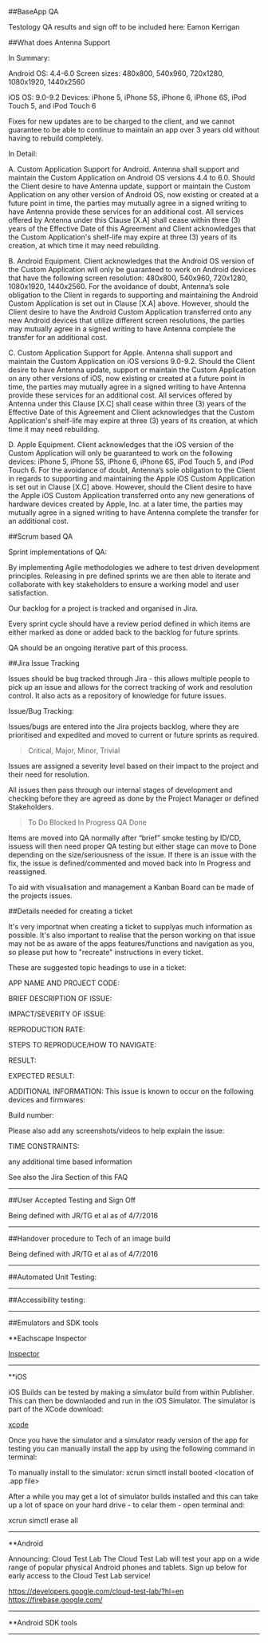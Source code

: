 

##BaseApp QA

Testology QA results and sign off to be included here: Eamon Kerrigan

##What does Antenna Support

In Summary:

Android
OS: 4.4-6.0
Screen sizes: 480x800, 540x960, 720x1280, 1080x1920, 1440x2560

iOS
OS: 9.0-9.2
Devices: iPhone 5, iPhone 5S, iPhone 6, iPhone 6S, iPod Touch 5, and iPod Touch 6

Fixes for new updates are to be charged to the client, and we cannot guarantee to be able to continue to maintain an app over 3 years old without having to rebuild completely.

In Detail:


A. Custom Application Support for Android. Antenna shall support and maintain the Custom Application on Android OS versions 4.4 to 6.0. Should the Client desire to have Antenna update, support or maintain the Custom Application on any other version of Android OS, now existing or created at a future point in time, the parties may mutually agree in a signed writing to have Antenna provide these services for an additional cost. All services offered by Antenna under this Clause [X.A] shall cease within three (3) years of the Effective Date of this Agreement and Client acknowledges that the Custom Application's shelf-life may expire at three (3) years of its creation, at which time it may need rebuilding. 

B. Android Equipment. Client acknowledges that the Android OS version of the Custom Application will only  be guaranteed to  work on Android devices that have the following screen resolution: 480x800, 540x960, 720x1280, 1080x1920, 1440x2560. For the avoidance of doubt, Antenna’s sole obligation to the Client in regards to supporting and maintaining the Android Custom Application is set out in Clause [X.A] above. However, should the Client desire to have the Android Custom Application transferred onto any new Android devices that utilize different screen resolutions, the parties may mutually agree in a signed writing to have Antenna complete the transfer for an additional cost.

C. Custom Application Support for Apple. Antenna shall support and maintain the Custom Application on iOS versions 9.0-9.2. Should the Client desire to have Antenna update, support or maintain the Custom Application on any other versions of iOS, now existing or created at a future point in time, the parties may mutually agree in a signed writing to have Antenna provide these services for an additional cost. All services offered by Antenna under this Clause [X.C] shall cease within three (3) years of the Effective Date of this Agreement and Client acknowledges that the Custom Application's shelf-life may expire at three (3) years of its creation, at which time it may need rebuilding. 

D. Apple Equipment. Client acknowledges that the iOS version of the Custom Application will only be guaranteed to work on the following devices: iPhone 5, iPhone 5S, iPhone 6, iPhone 6S, iPod Touch 5, and iPod Touch 6. For the avoidance of doubt, Antenna’s sole obligation to the Client in regards to supporting and maintaining the Apple iOS Custom Application is set out in Clause [X.C] above. However, should the Client desire to have the Apple iOS Custom Application transferred onto any new generations of hardware devices created by Apple, Inc. at a later time, the parties may mutually agree in a signed writing to have Antenna complete the transfer for an additional cost. 


##Scrum based QA

Sprint implementations of QA:

By implementing Agile methodologies we adhere to test driven development principles.
Releasing in pre defined sprints we are then able to iterate and collaborate with key stakeholders to ensure a working model and user satisfaction.

Our backlog for a project is tracked and organised in Jira.

Every sprint cycle should have a review period defined in which items are either marked as done or added back to the backlog for future sprints.

QA should be an ongoing iterative part of this process.


##Jira Issue Tracking

Issues should be bug tracked through Jira - this allows multiple people to pick up an issue and allows for the correct tracking of work and resolution control. It also acts as a repository of knowledge for future issues.


Issue/Bug Tracking:

Issues/bugs are entered into the Jira projects backlog, where they are prioritised and expedited and moved to current or future sprints as required.

>Critical, Major, Minor, Trivial

Issues are assigned a severity level based on their impact to the project and their need for resolution.

All issues then pass through our internal stages of development and checking before they are agreed as done by the Project Manager or defined Stakeholders.

>To Do	 Blocked	 In Progress	 QA		 Done

Items are moved into QA normally after “brief” smoke testing by ID/CD, issuess will then need proper QA testing but either stage can move to Done depending on the size/seriousness of the issue. If there is an issue with the fix, the issue is defined/commented and moved back into In Progress and reassigned.

To aid with visualisation and management a Kanban Board can be made of the projects issues.


##Details needed for creating a ticket

It's very importnat when creating a ticket to supplyas much information as possible.
It's also important to realise that the person working on that issue may not be as aware of the apps features/functions and navigation as you, so please put how to "recreate" instructions in every ticket.

These are suggested topic headings to use in a ticket:



APP NAME AND PROJECT CODE:


BRIEF DESCRIPTION OF ISSUE:


IMPACT/SEVERITY OF ISSUE:


REPRODUCTION RATE:


STEPS TO REPRODUCE/HOW TO NAVIGATE:

RESULT:


EXPECTED RESULT:


ADDITIONAL INFORMATION:
This issue is known to occur on the following devices and firmwares:

Build number:

Please also add any screenshots/videos to help explain the issue:

TIME CONSTRAINTS:

any additional time based information

See also the Jira Section of this FAQ

-----


##User Accepted Testing and Sign Off

Being defined with JR/TG et al as of 4/7/2016

---

##Handover procedure to Tech of an image build

Being defined with JR/TG et al as of 4/7/2016

----


##Automated Unit Testing:


---

##Accessibility testing:


----


##Emulators and SDK tools


**Eachscape Inspector

[Inspector](http://support.eachscape.com/customer/portal/articles/513429-the-inspector)

----


**iOS

iOS Builds can be tested by making a simulator build from within Publisher.
This can then be downlaoded and run in the iOS Simulator.
The simulator is part of the XCode download:

[xcode](https://developer.apple.com/xcode/)

Once you have the simulator and a simulator ready version of the app for testing you can manually install the app by using the following command in terminal:

To manually install to the simulator:
 xcrun simctl install booted <location of .app file>

After a while you may get a lot of simulator builds installed and this can take up a lot of space on your hard drive - to celar them - open terminal and:

xcrun simctl erase all


----

**Android

Announcing: Cloud Test Lab
The Cloud Test Lab will test your app on a wide range of popular physical Android phones and tablets. Sign up below for early access to the Cloud Test Lab service! 

https://developers.google.com/cloud-test-lab/?hl=en  https://firebase.google.com/



----

**Android SDK tools


-----
